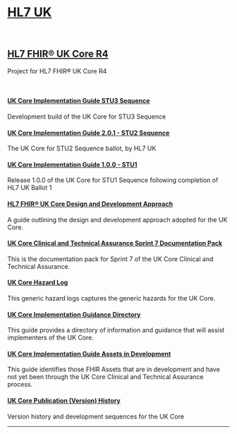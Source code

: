
<div class="container-nhs-pale-grey">

# <a href="https://simplifier.net/organization/hl7uk">HL7 UK</a>

</div>
<br>

<div class="container-nhs-pale-grey">

## <a href=https://simplifier.net/HL7FHIRUKCoreR4>HL7 FHIR® UK Core R4</a>
Project for HL7 FHIR® UK Core  R4

</div>
<br>

<div class="col-grid">
    

<div class="col-grid-content">
<div class="col-grid-body">
    <h4 class="col-grid-title"><b><a href="https://simplifier.net/guide/uk-core-implementation-guide-stu3-sequence">UK Core Implementation Guide STU3 Sequence</a></b></h4>
    <p class="col-grid-text">Development build of the UK Core for STU3 Sequence </p>
</div>
</div>


<div class="col-grid-content">
<div class="col-grid-body">
    <h4 class="col-grid-title"><b><a href="https://simplifier.net/guide/uk-core-implementation-guide-stu2">UK Core Implementation Guide 2.0.1 - STU2 Sequence</a></b></h4>
    <p class="col-grid-text">The UK Core for STU2 Sequence ballot, by HL7 UK</p>
</div>
</div>


<div class="col-grid-content">
<div class="col-grid-body">
    <h4 class="col-grid-title"><b><a href="https://simplifier.net/guide/uk-core-implementation-guide">UK Core Implementation Guide 1.0.0 - STU1</a></b></h4>
    <p class="col-grid-text">Release 1.0.0 of the UK Core for STU1 Sequence following completion of HL7 UK Ballot 1</p>
</div>
</div>


<div class="col-grid-content">
<div class="col-grid-body">
    <h4 class="col-grid-title"><b><a href="https://simplifier.net/guide/hl7fhirukcoredesignanddevelopmentapproach">HL7 FHIR® UK Core Design and Development Approach</a></b></h4>
    <p class="col-grid-text">A guide outlining the design and development approach adopted for the UK Core.</p>
</div>
</div>


<div class="col-grid-content">
<div class="col-grid-body">
    <h4 class="col-grid-title"><b><a href="https://simplifier.net/guide/ukcoreclinicalandtechnicalassurancedocumentationpack">UK Core Clinical and Technical Assurance Sprint 7 Documentation Pack</a></b></h4>
    <p class="col-grid-text">This is the documentation pack for Sprint 7 of the UK Core Clinical and Technical Assurance.</p>
</div>
</div>


<div class="col-grid-content">
<div class="col-grid-body">
    <h4 class="col-grid-title"><b><a href="https://simplifier.net/guide/uk-core-hazard-log">UK Core Hazard Log</a></b></h4>
    <p class="col-grid-text">This generic hazard logs captures the generic hazards for the UK Core.</p>
</div>
</div>


<div class="col-grid-content">
<div class="col-grid-body">
    <h4 class="col-grid-title"><b><a href="https://simplifier.net/guide/uk-core-implementation-guidance-directory">UK Core Implementation Guidance Directory</a></b></h4>
    <p class="col-grid-text">This guide provides a directory of information and guidance that will assist implementers of the UK Core.</p>
</div>
</div>


<div class="col-grid-content">
<div class="col-grid-body">
    <h4 class="col-grid-title"><b><a href="https://simplifier.net/guide/ukcoreimplementationguideassetsindevelopment">UK Core Implementation Guide Assets in Development</a></b></h4>
    <p class="col-grid-text">This guide identifies those FHIR Assets that are in development and have not yet been through the UK Core Clinical and Technical Assurance process.</p>
</div>
</div>


<div class="col-grid-content">
<div class="col-grid-body">
    <h4 class="col-grid-title"><b><a href="https://simplifier.net/guide/ukcoreversionhistory">UK Core Publication (Version) History</a></b></h4>
    <p class="col-grid-text">Version history and development sequences for the UK Core</p>
</div>
</div>

</div>

---
